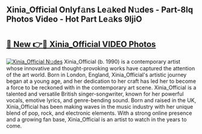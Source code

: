 ## Xinia_Official Onlyf𝚊ns Le𝚊ked N𝚞des - Part-8lq Photos Video - Hot Part Le𝚊ks 9ljiO

# <h2><a href="http://ab12946.deff.icu/?id=Xinia_Official">🔗 New 👉🔴 Xinia_Official VIDEO Photos</a></h2>

[![Xinia_Official N𝚞des](https://i.imgur.com/rIISA9y.gif)](http://ab12946.deff.icu/?id=Xinia_Official)
Xinia_Official (b. 1990) is a contemporary artist whose innovative and thought-provoking works have captured the attention of the art world. Born in London, England, Xinia_Official's artistic journey began at a young age, and her dedication to her craft has led her to become a force to be reckoned with in the contemporary art scene. Xinia_Official is a talented and versatile British singer-songwriter, known for her powerful vocals, emotive lyrics, and genre-bending sound. Born and raised in the UK, Xinia_Official has been making waves in the music industry with her unique blend of pop, rock, and electronic elements. With a strong online presence and a growing fan base, Xinia_Official is an artist to watch in the years to come.
